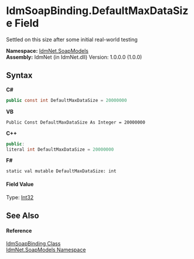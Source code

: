 # IdmSoapBinding.DefaultMaxDataSize Field
 

Settled on this size after some initial real-world testing

**Namespace:**&nbsp;<a href="N_IdmNet_SoapModels">IdmNet.SoapModels</a><br />**Assembly:**&nbsp;IdmNet (in IdmNet.dll) Version: 1.0.0.0 (1.0.0)

## Syntax

**C#**<br />
``` C#
public const int DefaultMaxDataSize = 20000000
```

**VB**<br />
``` VB
Public Const DefaultMaxDataSize As Integer = 20000000
```

**C++**<br />
``` C++
public:
literal int DefaultMaxDataSize = 20000000
```

**F#**<br />
``` F#
static val mutable DefaultMaxDataSize: int
```


#### Field Value
Type: <a href="http://msdn2.microsoft.com/en-us/library/td2s409d" target="_blank">Int32</a>

## See Also


#### Reference
<a href="T_IdmNet_SoapModels_IdmSoapBinding">IdmSoapBinding Class</a><br /><a href="N_IdmNet_SoapModels">IdmNet.SoapModels Namespace</a><br />